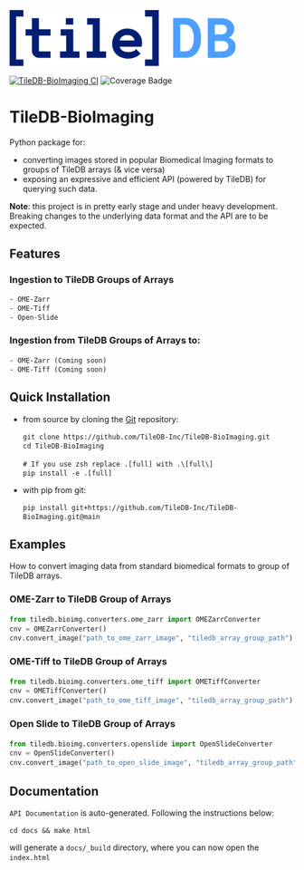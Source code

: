 <a href="https://tiledb.com"><img src="https://github.com/TileDB-Inc/TileDB/raw/dev/doc/source/_static/tiledb-logo_color_no_margin_@4x.png" alt="TileDB logo" width="400"></a>

[![TileDB-BioImaging CI](https://github.com/TileDB-Inc/TileDB-BioImaging/actions/workflows/ci.yml/badge.svg)](https://github.com/TileDB-Inc/TileDB-BioImaging/actions/workflows/ci.yml)
![Coverage Badge](https://img.shields.io/endpoint?url=https://gist.githubusercontent.com/ktsitsi/32d48185733a4e7375e80e3e35fab452/raw/gist_bioimg.json)

# TileDB-BioImaging

Python package for:
- converting images stored in popular Biomedical Imaging formats to groups of TileDB arrays (& vice versa)
- exposing an expressive and efficient API (powered by TileDB) for querying such data.

**Note**: this project is in pretty early stage and under heavy development.
Breaking changes to the underlying data format and the API are to be expected.

## Features

### Ingestion to TileDB Groups of Arrays
    - OME-Zarr
    - OME-Tiff
    - Open-Slide

### Ingestion from TileDB Groups of Arrays to:
    - OME-Zarr (Coming soon)
    - OME-Tiff (Coming soon)


## Quick Installation

- from source by cloning the [Git](https://github.com/TileDB-Inc/TileDB-BioImaging) repository:

      git clone https://github.com/TileDB-Inc/TileDB-BioImaging.git
      cd TileDB-BioImaging

      # If you use zsh replace .[full] with .\[full\]
      pip install -e .[full]

- with pip from git:

      pip install git+https://github.com/TileDB-Inc/TileDB-BioImaging.git@main

## Examples
How to convert imaging data from standard biomedical formats to group of TileDB arrays.

### OME-Zarr to TileDB Group of Arrays
```python
from tiledb.bioimg.converters.ome_zarr import OMEZarrConverter
cnv = OMEZarrConverter()
cnv.convert_image("path_to_ome_zarr_image", "tiledb_array_group_path")
```

### OME-Tiff to TileDB Group of Arrays
```python
from tiledb.bioimg.converters.ome_tiff import OMETiffConverter
cnv = OMETiffConverter()
cnv.convert_image("path_to_ome_tiff_image", "tiledb_array_group_path")
```

### Open Slide to TileDB Group of Arrays
```python
from tiledb.bioimg.converters.openslide import OpenSlideConverter
cnv = OpenSlideConverter()
cnv.convert_image("path_to_open_slide_image", "tiledb_array_group_path")
```

## Documentation
`API Documentation` is auto-generated. Following the instructions below:

```shell
cd docs && make html
```

will generate a `docs/_build` directory, where you can now open the `index.html`